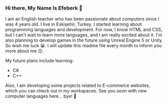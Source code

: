 ### Hi there, My Name Is Efeberk 👋

<!--
**efeberktnci/efeberktnci** is a ✨ _special_ ✨ repository because its `README.md` (this file) appears on your GitHub profile.

Here are some ideas to get you started:

-  I am an English teacher who has been passionate about computers since I was 4 years old.
- 🌱 I’m currently learning ...
- 👯 I’m looking to collaborate on ...
- 🤔 I’m looking for help with ...
- 💬 Ask me about ...
- 📫 How to reach me: ...
- ⚡ Fun fact: ...
-->



I am an English teacher who has been passionate about computers since I was 4 years old. I live in Eskişehir, Turkey. I started learning about programming languages and development. For now, I know HTML and CSS, but I can't wait to learn more languages, and I am really excited about it. I'm also planning to develop games in the future using Unreal Engine 5 or Unity. So wish me luck 😀. I will update this readme file every month to inform you more about me 😉.

My future plans include learning:
- C#
- C++

Also, I am developing some projects related to E-commerce websites, which you can check out in my workspaces. See you soon with new computer languages here... bye! 👋
